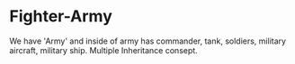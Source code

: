 # Fighter-Army
We have 'Army' and inside of army has commander, tank, soldiers, military aircraft, military ship. Multiple Inheritance consept.
